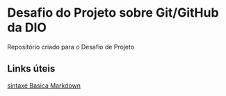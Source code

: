 # Desafio do Projeto sobre Git/GitHub da DIO
Repositório criado para o Desafio de Projeto

## Links úteis
[sintaxe Basica Markdown](https://www.markdownguide.org/)
